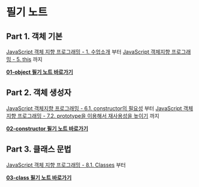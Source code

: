 # 필기 노트

## Part 1. 객체 기본

[JavaScript 객체 지향 프로그래밍 - 1. 수업소개](https://www.youtube.com/watch?v=DHIlPmJUDzk&list=PLuHgQVnccGMAMctarDlPyv6upFUUnpSO3&index=1) 부터 [JavaScript 객체지향 프로그래밍 - 5. this](https://www.youtube.com/watch?v=-LWOv0PlcRA&list=PLuHgQVnccGMAMctarDlPyv6upFUUnpSO3&index=7) 까지

**[01-object 필기 노트 바로가기](https://github.com/kjkandrea/egoing-javascript-OOP/blob/master/note/01-object.md)**

## Part 2. 객체 생성자

[JavaScript 객체지향 프로그래밍 - 6.1. constructor의 필요성](https://www.youtube.com/watch?v=cTR00wW-kZo&list=PLuHgQVnccGMAMctarDlPyv6upFUUnpSO3&index=8) 부터 [JavaScript 객체지향 프로그래밍 - 7.2. prototype을 이용해서 재사용성을 높이기](https://www.youtube.com/watch?v=7uL0xiFBlJI&list=PLuHgQVnccGMAMctarDlPyv6upFUUnpSO3&index=12) 까지

**[02-constructor 필기 노트 바로가기](https://github.com/kjkandrea/egoing-javascript-OOP/blob/master/note/02-constructor.md)**

## Part 3. 클래스 문법

[JavaScript 객체 지향 프로그래밍 - 8.1. Classes](https://www.youtube.com/watch?v=cmcx88U7xBE&list=PLuHgQVnccGMAMctarDlPyv6upFUUnpSO3&index=13) 부터

**[03-class 필기 노트 바로가기](https://github.com/kjkandrea/egoing-javascript-OOP/blob/master/note/03-class.md)**